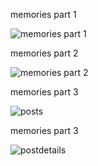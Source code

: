memories part 1

![memories part 1](https://user-images.githubusercontent.com/60463836/213915139-d846788f-3467-4bfc-9b4f-cda45093d2c7.PNG)

memories part 2

![memories part 2](https://user-images.githubusercontent.com/60463836/214793358-220f3339-a832-4836-b067-f119056b937c.PNG)

memories part 3

![posts](https://user-images.githubusercontent.com/60463836/216219427-6c8e279e-5801-417b-9039-cbd145577505.PNG)

memories part 3

![postdetails](https://user-images.githubusercontent.com/60463836/216219442-62e5a01b-691a-4b1e-a1a6-03d69f9d40e9.PNG)

